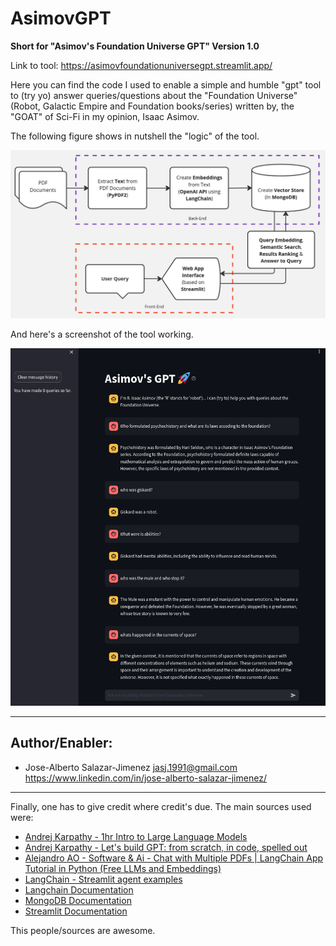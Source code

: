 # AsimovGPT

**Short for "Asimov's Foundation Universe GPT" Version 1.0**

Link to tool: https://asimovfoundationuniversegpt.streamlit.app/

Here you can find the code I used to enable a simple and humble "gpt" tool to (try yo) answer queries/questions about the "Foundation Universe" (Robot, Galactic Empire and Foundation books/series) written by, the "GOAT" of Sci-Fi in my opinion, Isaac Asimov.

The following figure shows in nutshell the "logic" of the tool.

![Tool logic](AsimovGPT.jpg)

And here's a screenshot of the tool working.

![Screenshot of tool working](Tool_Screenshot.png)

---

## Author/Enabler:
- Jose-Alberto Salazar-Jimenez <jasj.1991@gmail.com> <https://www.linkedin.com/in/jose-alberto-salazar-jimenez/>

---

Finally, one has to give credit where credit's due. The main sources used were:
- [Andrej Karpathy - 1hr Intro to Large Language Models](https://www.youtube.com/watch?v=zjkBMFhNj_g&ab_channel=AndrejKarpathy)
- [Andrej Karpathy - Let's build GPT: from scratch, in code, spelled out](https://www.youtube.com/watch?v=kCc8FmEb1nY&t=35s&ab_channel=AndrejKarpathy)
- [Alejandro AO - Software & Ai - Chat with Multiple PDFs | LangChain App Tutorial in Python (Free LLMs and Embeddings)](https://www.youtube.com/watch?v=dXxQ0LR-3Hg&ab_channel=AlejandroAO-Software%26Ai)
- [LangChain - Streamlit agent examples](https://github.com/langchain-ai/streamlit-agent/tree/main)
- [Langchain Documentation](https://python.langchain.com/docs/get_started/introduction)
- [MongoDB Documentation](https://www.mongodb.com/docs/)
- [Streamlit Documentation](https://docs.streamlit.io/get-started)

This people/sources are awesome.
